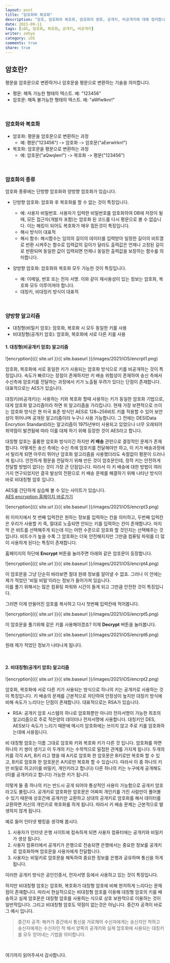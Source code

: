 ```yaml
---
layout: post
title: "암호화와 복호화"
description: "암호, 암호화와 복호화, 암호화의 종류, 공개키, 비공개키에 대해 정리합니다."
date: 2021-09-11
tags: [iOS, 암호화, 복호화, 공개키, 비공개키]
writer: zehye
category: iOS
comments: true
share: true
---
```


## 암호란?

평문을 암호문으로 변환하거나 암호문을 평문으로 변환하는 기술을 의미합니다.

- 평문: 해독 가능한 형태의 텍스트. 예: "123456"
- 암호문: 해독 불가능한 형태의 텍스트. 예: "aWfwlknr!"



<br/>

### 암호화와 복호화

- 암호화: 평문을 암호문으로 변환하는 과정
  - 예: 평문("123456") -> 암호화 -> 암호문("aEerwlrkn!")
- 복호화: 암호문을 평문으로 변환하는 과정
  - 예: 암호문("aQwqlen!") -> 복호화 -> 평문("123456")

<br/>

### 암호화의 종류

암호화 종류에는 단방향 암호화와 양방향 암호화가 있습니다.

- 단방향 암호화: 암호화 후 복호화를 할 수 없는 것이 특징입니다.
  - 예: 사용자 비밀번호. 사용자가 입력한 비밀번호를 암호화하여 DB에 저장이 될 때, 모든 접근자(개발자 포함)는 암호화 된 코드를 다시 평문으로 볼 수 없습니다. 이는 해킹이 되어도 복호화가 매우 힘든것이 특징입니다.
  - 해시 방식이 대표적
  - 해시 함수: 해시함수는 임의의 길이의 데이터를 입력받아 일정한 길이의 비트열로 반환 시켜주는 함수로 입력값의 길이가 달라도 출력값은 언제나 고정된 길이로 반환되며 동일한 값이 입력되면 언제나 동일한 출력값을 보장하는 함수를 의미합니다.



- 양방향 암호화: 암호화와 복호화 모두 가능한 것이 특징입니다.
  - 예: 이메일, 번호 또는 전자 서명. 이와 같이 재사용성이 있는 정보는 암호화, 복호화 모두 이루어져야 합니다.
  - 대칭키, 비대칭키 방식이 대표적


<br/>



### 양방향 알고리즘

- 대칭형(비밀키 암호): 암호화, 복호화 시 모두 동일한 키를 사용
- 비대칭형(공개키 암호): 암호화, 복호화에 서로 다른 키를 사용

#### 1. 대칭형(비공개키 암호) 알고리즘

![encryption]({{ site.url }}{{ site.baseurl }}/images/2021/iOS/encrpt1.png)

암호화, 복호화에 서로 동일한 키가 사용되는 암호화 방식으로 키를 비공개하는 것이 특징입니다. 속도가 빠르다는 장점이 존재하지만 키 배송 위험성이 존재하여 송신 측에서 수신측에 암호키를 전달하는 과정에서 키가 노출될 우려가 있다는 단점이 존재합니다. 대표적으로는 AES가 있습니다.

대칭키(비공개키)는 사용하는 키와 복호화 할때 사용하는 키가 동일한 암호화 기법으로, 대게 암호화 알고리즘이라 하면 위 알고리즘을 가리킵니다. 현재 가장 보편적으로 쓰이는 암호화 방식은 현 미국 표준 방식인 AES로 128~256비트 키를 적용할 수 있어 보안성이 뛰어나며 공개된 알고리즘이라 누구나 사용 가능합니다. 그 전에는 DES(Data Encrytion Standard)라는 알고리즘이 1975년부터 사용되고 있었으나 너무 오래되어 취약점이 발견됨에 따라 이를 대체 하기 위해 등장한 것이 AES라고 합니다.

대칭형 암호는 훌륭한 암호화 방식이긴 하지만 **키 배송** 관련으로 결정적인 문제가 존재합니다. 어떻게든 송신 측에는 수신 측에 암호키를 전달해야만 하고, 이 키가 배송과정에서 털리게 되면 아무리 뛰어난 암호화 알고리즘을 사용했더라도 속절없이 평문이 드러나게 됩니다. 안전하게 평문을 전달하기 위해 만든 것이 암호문인데, 정작 키는 안전하게 전달할 방법이 없다는 것이 가장 큰 단점입니다. 따라서 이 키 배송에 대한 방법이 여러가지 연구되었지만 결국 발상의 전환으로 키 배송 문제를 해결하기 위해 나타난 방식이 바로 비대칭형 암호 입니다.


AES를 간단하게 실습해 볼 수 있는 사이트가 있습니다.<br>
<a href='https://aesencryption.net/' target='blank'>AES encryption 홈페이지 바로가기</a>

![encryption]({{ site.url }}{{ site.baseurl }}/images/2021/iOS/encrpt3.png)

위 이미지에서 첫 번째 입력칸은 원하는 정보를 입력하는 칸을 의미하고, 두번째 입력칸은 우리가 사용할 키 즉, 절대로 노출되면 안되는 키를 입력하는 칸이 존재합니다. 마지막 은 비트를 선택해주게 되는데 이는 어떤 수준으로 암호화 할 것인지는 선택해주는 것입니다. 비트수가 높을 수록 그 암호화는 더욱 안전해지지만 그만큼 컴퓨팅 파워를 더 많이 사용하게 된다는 특징이 존재합니다.

홈페이지의 하단에 **Encrypt** 버튼을 눌러주면 아래와 같은 암호문이 등장합니다.

![encryption]({{ site.url }}{{ site.baseurl }}/images/2021/iOS/encrpt4.png)

이 암호문을 그냥 단순히 바라보면 절대 원래 정보를 알아낼 수 없죠. 그러나 이 안에는 제가 적었던 '비밀 비밀'이라는 정보가 들어가져 있습니다.<br>
이를 풀기 위해서는 많은 컴퓨팅 파워와 시간이 들게 되고 그만큼 안전한 것이 특징입니다.

그러면 이제 만들어진 암호를 복사하고 다시 첫번째 입력칸에 적어봅니다.

![encryption]({{ site.url }}{{ site.baseurl }}/images/2021/iOS/encrpt5.png)

이 암호문을 풀기위해 같은 키를 사용해야겠죠? 이제 **Decrypt** 버튼을 눌러봅니다.

![encryption]({{ site.url }}{{ site.baseurl }}/images/2021/iOS/encrpt6.png)

원래 제가 적었던 정보가 나타나게 됩니다.



<br/>


#### 2. 비대칭형(공개키 암호) 알고리즘

![encryption]({{ site.url }}{{ site.baseurl }}/images/2021/iOS/encrpt2.png)

암호화, 복호화에 서로 다른 키가 사용되는 방식으로 하나의 키는 공개키로 사용하는 것이 특징입니다. 키 배송의 문제를 근본적으로 차단하여 안정성이 높지만 대칭키 방식에 비해 속도가 느리다는 단점이 존재합니다. 대표적으로는 RSA가 있습니다.

- RSA: 공개키 암호 시스템의 하나로 암호화뿐만 아니라 전자서명이 가능한 최초의 알고리즘으로 주로 적은양의 데이터나 전자서명에 사용합니다. 대칭키인 DES, AES보다 속도가 느리기 때문에 메시지 암호화에는 쓰이지 않고 주로 키를 암호화하는데에 사용됩니다.

비 대칭형 암호는 이름 그대로 암호화 키와 복호화 키가 다른 것 입니다. 암호화를 하면 하나의 키 쌍이 생기고 이 두개의 키는 수학적으로 밀접한 관계를 가지게 됩니다. 두개의 키를 각각 A키, B키 라고 했을 때 A키로 암호화 한 암호문은 B키로만 복호화 할 수 있고, B키로 암호화 한 암호문은 A키로만 복호화 할 수 있습니다. 따라서 이 중 하나의 키만 비밀로 하고(이를 비밀키, 개인키라고 합니다) 다른 하나의 키는 누구에게 공개해도(이를 공개키라고 합니다) 가능한 키가 됩니다.

이렇게 둘 중 하나의 키는 반드시 공개 되어야 통상적인 사용이 가능함으로 공개키 암호라고도 불립니다. 공개키로 암호화한 암호문은 어짜피 개인키를 가진 사람만이 풀어볼 수 있기 때문에 상호간에 공개키만 교환하고 상대의 공개키로 암호화를 해서 데이터를 교환하면 자신의 개인키로 복호화를 하게 됩니다. 따라서 키 배송 문제는 근본적으로 발생하지 않게 됩니다.

예로 들어 인터넷 뱅킹을 생각해 봅시다.

1. 사용자가 인터넷 은행 사이트에 접속하게 되면 사용자 컴퓨터에는 공개키와 비밀키가 생성 됩니다.
2. 사용자 컴퓨터에서 공개키가 은행으로 전송되면 은행에서는 중요한 정보를 공개키로 암호화하며 암호문을 사용자에게 전달합니다.
3. 사용자는 비밀키로 암호문을 해독하여 중요한 정보를 은행과 공유하며 통신을 하게 됩니다.

이러한 공개키 방식은 공인인증서, 전자서명 등에서 사용하고 있는 것이 특징입니다.

하지만 비대칭형 암호는 암호화, 복호화가 대칭형 암호에 비해 현저하게 느리다는 문제점이 존재합니다. 따라서 현실적으로는 비대칭형 암호를 이용해 대칭형 암호의 키를 배송하고 실제 암호문은 대칭형 암호를 사용하는 식으로 상호 보완적으로 이용하는 것이 일반적입니다. 그리고 비대칭형 암호도 약점이 없는것은 아닙니다. 중간자 공격이 바로 그 예시 입니다.

> 중간자 공격: 해커가 중간에서 통신을 가로채어 수신자에게는 송신자인 척하고 송신자에게는 수신자인 척 해서 양쪽의 공개키와 실제 암호화에 사용되는 대칭키를 모두 얻어내는 기법을 의미합니다.

<br/>

여기까지 읽어주셔서 감사합니다.
